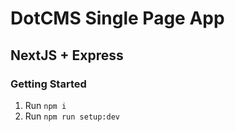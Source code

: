 # DotCMS Single Page App

## NextJS + Express

### Getting Started

1. Run `npm i`
2. Run `npm run setup:dev`
